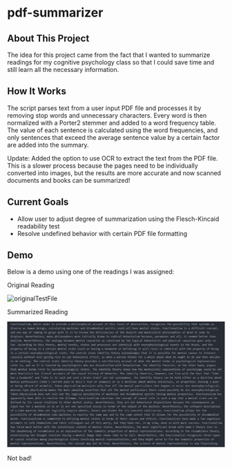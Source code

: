 # pdf-summarizer

## About This Project

The idea for this project came from the fact that I wanted to summarize readings for my cognitive psychology class so that I could save time and still learn all the necessary information.

## How It Works

The script parses text from a user input PDF file and processes it by removing stop words and unnecessary characters. Every word is then normalized with a Porter2 stemmer and added to a word frequency table. The value of each sentence is calculated using the word frequencies, and only sentences that exceed the average sentence value by a certain factor are added into the summary.

Update: Added the option to use OCR to extract the text from the PDF file. This is a slower process because the pages need to be individually converted into images, but the results are more accurate and now scanned documents and books can be summarized!

## Current Goals

- Allow user to adjust degree of summarization using the Flesch-Kincaid readability test
- Resolve undefined behavior with certain PDF file formatting

## Demo

Below is a demo using one of the readings I was assigned:

Original Reading

![originalTestFile](tests/originalTestFile.gif)

Summarized Reading

![summarizedTestFile](tests/summarizedTestFile.PNG)

Not bad!
